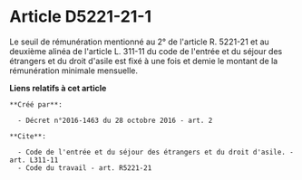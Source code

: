 # Article D5221-21-1

Le seuil de rémunération mentionné au 2° de l'article R. 5221-21 et au deuxième alinéa de l'article L. 311-11 du code de
l'entrée et du séjour des étrangers et du droit d'asile est fixé à une fois et demie le montant de la rémunération minimale
mensuelle.

**Liens relatifs à cet article**

	**Créé par**:

	  - Décret n°2016-1463 du 28 octobre 2016 - art. 2

	**Cite**:

	  - Code de l'entrée et du séjour des étrangers et du droit d'asile. - art. L311-11
	  - Code du travail - art. R5221-21
